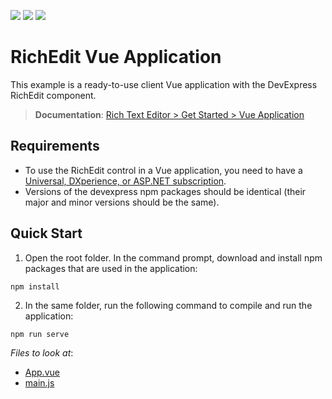 <!-- default badges list -->
![](https://img.shields.io/endpoint?url=https://codecentral.devexpress.com/api/v1/VersionRange/259641334/19.2.8%2B)
[![](https://img.shields.io/badge/Open_in_DevExpress_Support_Center-FF7200?style=flat-square&logo=DevExpress&logoColor=white)](https://supportcenter.devexpress.com/ticket/details/T884743)
[![](https://img.shields.io/badge/📖_How_to_use_DevExpress_Examples-e9f6fc?style=flat-square)](https://docs.devexpress.com/GeneralInformation/403183)
<!-- default badges end -->
# RichEdit Vue Application

This example is a ready-to-use client Vue application with the DevExpress RichEdit component.
> **Documentation**: [Rich Text Editor > Get Started > Vue Application](https://docs.devexpress.com/AspNetCore/401875/rich-edit/get-started/vue-application)

## Requirements
* To use the RichEdit control in a Vue application, you need to have a [Universal, DXperience, or ASP.NET subscription](https://www.devexpress.com/buy/net/).
* Versions of the devexpress npm packages should be identical (their major and minor versions should be the same).

## Quick Start

1. Open the root folder. In the command prompt, download and install npm packages that are used in the application:

```
npm install
```

2. In the same folder, run the following command to compile and run the application:

```bash
npm run serve
```

<!-- default file list -->
*Files to look at*:

* [App.vue](./src/App.vue)
* [main.js](./src/main.js)

<!-- default file list end -->
